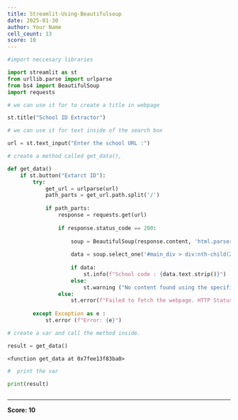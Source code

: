 ```yaml
---
title: Streamlit-Using-Beautifulsoup
date: 2025-01-30
author: Your Name
cell_count: 13
score: 10
---
```


```python
#import neccesary libraries
```


```python
import streamlit as st
from urllib.parse import urlparse
from bs4 import BeautifulSoup
import requests
```


```python
# we can use it for to create a title in webpage
```


```python
st.title("School ID Extractor")
```


```python
# we can use it for text inside of the search box
```


```python
url = st.text_input("Enter the school URL :")
```


```python
# create a method called get_data(),
```


```python
def get_data()
    if st.button("Extarct ID"):
        try:
            get_url = urlparse(url)
            path_parts = get_url.path.split('/')
    
            if path_parts:
                response = requests.get(url)
                
                if response.status_code == 200:
                    
                    soup = BeautifulSoup(response.content, 'html.parser')
                    
                    data = soup.select_one('#main_div > div:nth-child(2) > div:nth-child(1)')
                    
                    if data:
                        st.info(f"School code : {data.text.strip()}")
                    else:
                        st.warning ("No content found using the specified CSS selector.")
                else:
                    st.error(f"Failed to fetch the webpage. HTTP Status Code :{response.status_code}")
                    
        except Exception as e :
            st.error (f"Error: {e}")
```


```python
# create a var and call the method inside.
```


```python
result = get_data()
```

    <function get_data at 0x7fee13f83ba0>



```python
#  print the var 
```


```python
print(result)
```


```python

```


---
**Score: 10**
